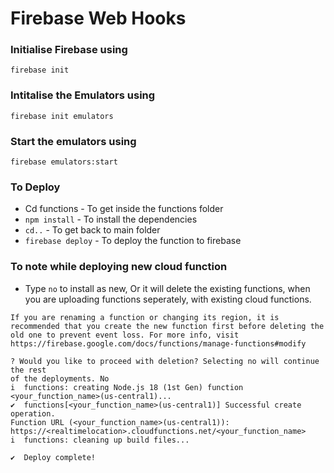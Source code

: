 # Firebase Web Hooks

### Initialise Firebase using 
``` console
firebase init
```

### Intitalise the Emulators using
```console
firebase init emulators
```

### Start the emulators using
```console
firebase emulators:start
```

### To Deploy
- Cd functions - To get inside the functions folder
- `npm install` - To install the dependencies
- `cd..` - To get back to main folder
- `firebase deploy` - To deploy the function to firebase

### To note while deploying new cloud function
- Type `no` to install as new, Or it will delete the existing functions, when you are uploading functions seperately, with existing cloud functions.
```shell
If you are renaming a function or changing its region, it is recommended that you create the new function first before deleting the old one to prevent event loss. For more info, visit https://firebase.google.com/docs/functions/manage-functions#modify

? Would you like to proceed with deletion? Selecting no will continue the rest 
of the deployments. No
i  functions: creating Node.js 18 (1st Gen) function <your_function_name>(us-central1)...
✔  functions[<your_function_name>(us-central1)] Successful create operation.
Function URL (<your_function_name>(us-central1)): https://<realtimelocation>.cloudfunctions.net/<your_function_name>
i  functions: cleaning up build files...

✔  Deploy complete!

```
